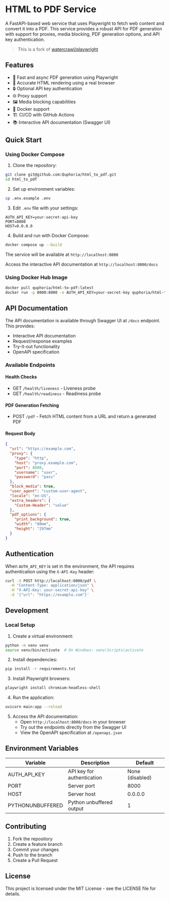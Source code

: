 # HTML to PDF Service

A FastAPI-based web service that uses Playwright to fetch web content and convert it into a PDF. This service provides a robust API for PDF generation with support for proxies, media blocking, PDF generation options, and API key authentication.

> This is a fork of [watercrawl/playwright](https://github.com/watercrawl/playwright)  

## Features

- 🚀 Fast and async PDF generation using Playwright
- 🎯 Accurate HTML rendering using a real browser
- 🔒 Optional API key authentication
- 🌐 Proxy support
- 🖼️ Media blocking capabilities
- 🐳 Docker support
- 🏗️ CI/CD with GitHub Actions
- 📚 Interactive API documentation (Swagger UI)

## Quick Start

### Using Docker Compose

1. Clone the repository:
```bash
git clone git@github.com:Quphoria/html_to_pdf.git
cd html_to_pdf
```

2. Set up environment variables:
```bash
cp .env.example .env
```

3. Edit `.env` file with your settings:
```env
AUTH_API_KEY=your-secret-api-key
PORT=8000
HOST=0.0.0.0
```

4. Build and run with Docker Compose:
```bash
docker compose up --build
```

The service will be available at `http://localhost:8000`

Access the interactive API documentation at `http://localhost:8000/docs`

### Using Docker Hub Image

```bash
docker pull quphoria/html-to-pdf:latest
docker run -p 8000:8000 -e AUTH_API_KEY=your-secret-key quphoria/html-to-pdf
```

## API Documentation

The API documentation is available through Swagger UI at `/docs` endpoint. This provides:
- Interactive API documentation
- Request/response examples
- Try-it-out functionality
- OpenAPI specification

### Available Endpoints

#### Health Checks
- GET `/health/liveness` - Liveness probe
- GET `/health/readiness` - Readiness probe

#### PDF Generation Fetching
- POST `/pdf` - Fetch HTML content from a URL and return a generated PDF

#### Request Body
```json
{
  "url": "https://example.com",
  "proxy": {
    "type": "http",
    "host": "proxy.example.com",
    "port": 8080,
    "username": "user",
    "password": "pass"
  },
  "block_media": true,
  "user_agent": "custom-user-agent",
  "locale": "en-US",
  "extra_headers": {
    "Custom-Header": "value"
  },
  "pdf_options": {
    "print_background": true,
    "width": "80mm",
    "height": "297mm"
  }
}
```

## Authentication

When `AUTH_API_KEY` is set in the environment, the API requires authentication using the `X-API-Key` header:

```bash
curl -X POST http://localhost:8000/pdf \
  -H "Content-Type: application/json" \
  -H "X-API-Key: your-secret-api-key" \
  -d '{"url": "https://example.com"}'
```

## Development

### Local Setup

1. Create a virtual environment:
```bash
python -m venv venv
source venv/bin/activate  # On Windows: venv\Scripts\activate
```

2. Install dependencies:
```bash
pip install -r requirements.txt
```

3. Install Playwright browsers:
```bash
playwright install chromium-headless-shell
```

4. Run the application:
```bash
uvicorn main:app --reload
```

5. Access the API documentation:
   - Open `http://localhost:8000/docs` in your browser
   - Try out the endpoints directly from the Swagger UI
   - View the OpenAPI specification at `/openapi.json`

## Environment Variables

| Variable         | Description                | Default         |
| ---------------- | -------------------------- | --------------- |
| AUTH_API_KEY     | API key for authentication | None (disabled) |
| PORT             | Server port                | 8000            |
| HOST             | Server host                | 0.0.0.0         |
| PYTHONUNBUFFERED | Python unbuffered output   | 1               |

## Contributing

1. Fork the repository
2. Create a feature branch
3. Commit your changes
4. Push to the branch
5. Create a Pull Request

## License

This project is licensed under the MIT License - see the LICENSE file for details.
